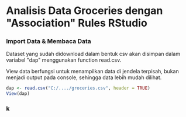 # Analisis Data Groceries dengan "Association" Rules RStudio
### Import Data & Membaca Data
Dataset yang sudah didownload dalam  bentuk csv akan disimpan dalam variabel "dap" menggunakan function read.csv.

View data berfungsi untuk menampilkan data di jendela terpisah, bukan menjadi output pada console, sehingga data lebih mudah dilihat.

```r
dap <- read.csv("C:/..../groceries.csv", header = TRUE)
View(dap)
```

### k

